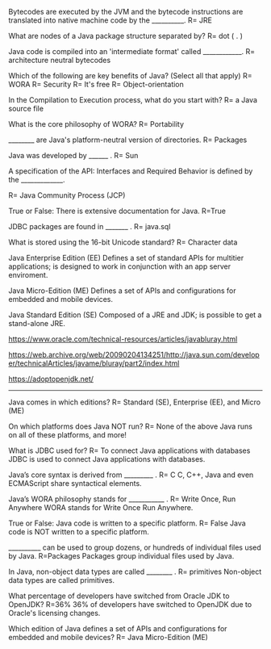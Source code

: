 Bytecodes are executed by the JVM and the bytecode instructions are translated into native machine code by the __________.
R= JRE

What are nodes of a Java package structure separated by?
R= dot ( . )



Java code is compiled into an 'intermediate format' called ____________.
R= architecture neutral bytecodes


Which of the following are key benefits of Java? (Select all that apply)
R= WORA
R= Security
R= It's free
R= Object-orientation

In the Compilation to Execution process, what do you start with?
R= a Java source file

What is the core philosophy of WORA?
R= Portability

________ are Java's platform-neutral version of directories.
R= Packages

Java was developed by ______ .
R= Sun

A specification of the API: Interfaces and Required Behavior is defined by the _____________.

R= Java Community Process (JCP)

True or False: There is extensive documentation for Java.
R=True

JDBC packages are found in _______ .
R= java.sql


What is stored using the 16-bit Unicode standard?
R= Character data



Java Enterprise Edition (EE) 
Defines a set of standard APIs for multitier applications; is designed to work in conjunction with an app server enviroment.

Java Micro-Edition (ME) 
Defines a set of APIs and configurations for embedded and mobile devices.

Java Standard Edition (SE) 
Composed of a JRE and JDK; is possible to get a stand-alone JRE.



https://www.oracle.com/technical-resources/articles/javabluray.html

https://web.archive.org/web/20090204134251/http://java.sun.com/developer/technicalArticles/javame/bluray/part2/index.html

https://adoptopenjdk.net/

--------

Java comes in which editions?
R= Standard (SE), Enterprise (EE), and Micro (ME)

On which platforms does Java NOT run?
R= None of the above
Java runs on all of these platforms, and more!

What is JDBC used for?
R= To connect Java applications with databases
JDBC is used to connect Java applications with databases.

Java’s core syntax is derived from _________ .
R= C
C, C++, Java and even ECMAScript share syntactical elements.

Java’s WORA philosophy stands for ___________ .
R= Write Once, Run Anywhere
WORA stands for Write Once Run Anywhere.

True or False:  Java code is written to a specific platform.
R= False
Java code is NOT written to a specific platform.

__________ can be used to group dozens, or hundreds of individual files used by Java.
R=Packages
Packages group individual files used by Java.

In Java, non-object data types are called ________ .
R= primitives
Non-object data types are called primitives.

What percentage of developers have switched from Oracle JDK to OpenJDK?
R=36%
36% of developers have switched to OpenJDK due to Oracle's licensing changes.

Which edition of Java defines a set of APIs and configurations for embedded and mobile devices?
R= Java Micro-Edition (ME)